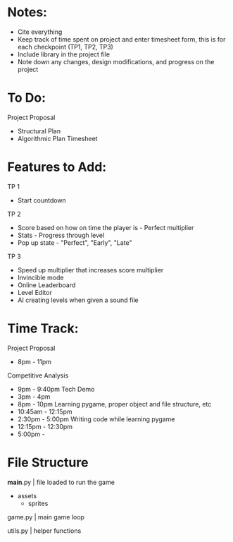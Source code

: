# Notes:
-	Cite everything
-	Keep track of time spent on project and enter timesheet form, 
	this is for each checkpoint (TP1, TP2, TP3)
-	Include library in the project file
-	Note down any changes, design modifications, and progress on the 
	project



# To Do:
Project Proposal
-	Structural Plan
-	Algorithmic Plan
Timesheet



# Features to Add:
TP 1
- 	Start countdown


TP 2
- 	Score based on how on time the player is - Perfect multiplier
- 	Stats - Progress through level
- 	Pop up state - "Perfect", "Early", "Late"


TP 3
- 	Speed up multiplier that increases score multiplier
- 	Invincible mode
- 	Online Leaderboard
-	Level Editor
-	AI creating levels when given a sound file



# Time Track:
Project Proposal
-	8pm - 11pm

Competitive Analysis
-	9pm - 9:40pm
Tech Demo
-	3pm - 4pm
-	8pm - 10pm
Learning pygame, proper object and file structure, etc
-	10:45am - 12:15pm
-	2:30pm - 5:00pm
Writing code while learning pygame
-	12:15pm - 12:30pm
-	5:00pm - 


# File Structure
__main__.py | file loaded to run the game

-	assets
	-	sprites

game.py | main game loop

utils.py | helper functions